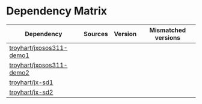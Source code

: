 # Dependency Matrix

Dependency | Sources | Version | Mismatched versions
---------- | ------- | ------- | -------------------
[troyhart/jxosos311-demo1](https://github.com/troyhart/jxosos311-demo1.git) |  | []() | 
[troyhart/jxosos311-demo2](https://github.com/troyhart/jxosos311-demo2.git) |  | []() | 
[troyhart/jx-sd1](https://github.com/troyhart/jx-sd1.git) |  | []() | 
[troyhart/jx-sd2](https://github.com/troyhart/jx-sd2.git) |  | []() | 
